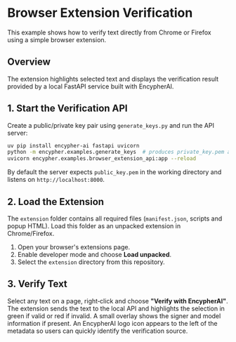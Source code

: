 # Browser Extension Verification

This example shows how to verify text directly from Chrome or Firefox using a simple browser extension.

## Overview

The extension highlights selected text and displays the verification result provided by a local FastAPI service built with EncypherAI.

## 1. Start the Verification API

Create a public/private key pair using `generate_keys.py` and run the API server:

```bash
uv pip install encypher-ai fastapi uvicorn
python -m encypher.examples.generate_keys  # produces private_key.pem and public_key.pem
uvicorn encypher.examples.browser_extension_api:app --reload
```

By default the server expects `public_key.pem` in the working directory and listens on `http://localhost:8000`.

## 2. Load the Extension

The `extension` folder contains all required files (`manifest.json`, scripts and popup HTML). Load this folder as an unpacked extension in Chrome/Firefox.

1. Open your browser's extensions page.
2. Enable developer mode and choose **Load unpacked**.
3. Select the `extension` directory from this repository.

## 3. Verify Text

Select any text on a page, right‑click and choose **"Verify with EncypherAI"**. The extension sends the text to the local API and highlights the selection in green if valid or red if invalid. A small overlay shows the signer and model information if present. An EncypherAI logo icon appears to the left of the metadata so users can quickly identify the verification source.
